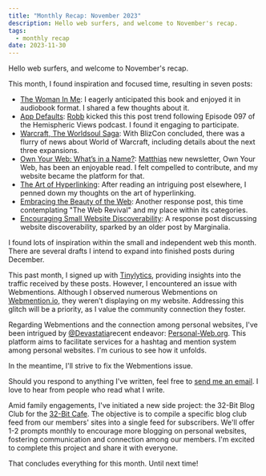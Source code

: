 ```yaml
---
title: "Monthly Recap: November 2023"
description: Hello web surfers, and welcome to November's recap.
tags:
  - monthly recap
date: 2023-11-30
---
```


Hello web surfers, and welcome to November's recap.

This month, I found inspiration and focused time, resulting in seven posts:
- [The Woman In Me](/posts/the-woman-in-me/): I eagerly anticipated this book and enjoyed it in audiobook format. I shared a few thoughts about it.
- [App Defaults](/posts/app-defaults/): [Robb](https://rknight.me/) kicked this this post trend following Episode 097 of the Hemispheric Views podcast. I found it engaging to participate.
- [Warcraft, The Worldsoul Saga](/posts/warcraft-the-worldsoul-saga/): With BlizCon concluded, there was a flurry of news about World of Warcraft, including details about the next three expansions.
- [Own Your Web: What’s in a Name?](/posts/own-your-web-whats-in-a-name/): [Matthias](https://matthiasott.com/) new newsletter, Own Your Web, has been an enjoyable read. I felt compelled to contribute, and my website became the platform for that.
- [The Art of Hyperlinking](/posts/the-art-of-hyperlinking/): After reading an intriguing post elsewhere, I penned down my thoughts on the art of hyperlinking.
- [Embracing the Beauty of the Web](/posts/embracing-the-beauty-of-the-web/): Another response post, this time contemplating "The Web Revival" and my place within its categories.
- [Encouraging Small Website Discoverability](/posts/encouraging-small-website-discoverability/): A response post discussing website discoverability, sparked by an older post by Marginalia.

I found lots of inspiration within the small and independent web this month. There are several drafts I intend to expand into finished posts during December.

This past month, I signed up with [Tinylytics](https://tinylytics.app/), providing insights into the traffic received by these posts. However, I encountered an issue with Webmentions. Although I observed numerous Webmentions on [Webmention.io](https://webmention.io), they weren’t displaying on my website. Addressing this glitch will be a priority, as I value the community connection they foster.

Regarding Webmentions and the connection among personal websites, I've been intrigued by [@Devastatia](https://www.devastatia.com)recent endeavor: [Personal-Web.org](https://personal-web.org/). This platform aims to facilitate services for a hashtag and mention system among personal websites. I'm curious to see how it unfolds.

In the meantime, I'll strive to fix the Webmentions issue.

Should you respond to anything I've written, feel free to [send me an email](mailto:flamed@flamedfury.com?subject=sup?). I love to hear from people who read what I write.

Amid family engagements, I've initiated a new side project: the 32-Bit Blog Club for the [32-Bit Cafe](https://32bit.cafe). The objective is to compile a specific blog club feed from our members' sites into a single feed for subscribers. We'll offer 1-2 prompts monthly to encourage more blogging on personal websites, fostering communication and connection among our members. I'm excited to complete this project and share it with everyone.

That concludes everything for this month. Until next time!
